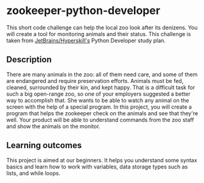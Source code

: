 # zookeeper-python-developer
This short code challenge can help the local zoo look after its denizens. You will create a tool for monitoring animals and their status.
This challenge is taken from [JetBrains/Hyperskill's](https://hyperskill.org) Python Developer study plan.

## Description
There are many animals in the zoo: all of them need care, and some of them are endangered and require preservation efforts. Animals must be fed, cleaned, surrounded by their kin, and kept happy. That is a difficult task for such a big open-range zoo, so one of your employers suggested a better way to accomplish that. She wants to be able to watch any animal on the screen with the help of a special program.
In this project, you will create a program that helps the zookeeper check on the animals and see that they're well. Your product will be able to understand commands from the zoo staff and show the animals on the monitor.

## Learning outcomes
This project is aimed at our beginners. It helps you understand some syntax basics and learn how to work with variables, data storage types such as lists, and while loops.
